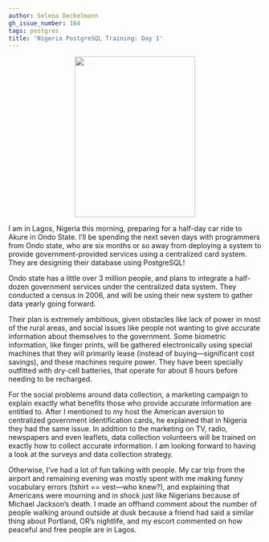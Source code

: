 ```yaml
---
author: Selena Deckelmann
gh_issue_number: 164
tags: postgres
title: 'Nigeria PostgreSQL Training: Day 1'
---
```




<a href="https://2.bp.blogspot.com/_lsIXJbnz6n8/Sk2hxvAUlPI/AAAAAAAAACI/sXqWEP6Tco4/s1600-h/IMG_0625.jpg" onblur="try {parent.deselectBloggerImageGracefully();} catch(e) {}"><img alt="" border="0" id="BLOGGER_PHOTO_ID_5354113407816865010" src="/blog/2009/07/03/nigeria-postgresql-training-day-1/image-0.jpeg" style="display:block; margin:0px auto 10px; text-align:center;cursor:pointer; cursor:hand;width: 240px; height: 320px;"/></a>

I am in Lagos, Nigeria this morning, preparing for a half-day car ride to Akure in Ondo State. I’ll be spending the next seven days with programmers
from Ondo state, who are six months or so away from deploying a system to provide government-provided services using a centralized card system. They
are designing their database using PostgreSQL!

Ondo state has a little over 3 million people, and plans to integrate a half-dozen government services under the centralized data system. They conducted
a census in 2006, and will be using their new system to gather data yearly going forward.

Their plan is extremely ambitious, given obstacles like lack of power in most of the rural areas, and social issues like people not wanting to give
accurate information about themselves to the government. Some biometric information, like finger prints, will be gathered electronically using 
special machines that they will primarily lease (instead of buying—​significant cost savings), and these machines require power. They have been specially
outfitted with dry-cell batteries, that operate for about 8 hours before needing to be recharged.

For the social problems around data collection, a marketing campaign to explain exactly what benefits those who provide accurate information are
entitled to. After I mentioned to my host the American aversion to centralized government identification cards, he explained that in Nigeria they 
had the same issue. In addition to the marketing on TV, radio, newspapers and even leaflets, data collection volunteers will be trained on exactly
how to collect accurate information. I am looking forward to having a look at the surveys and data collection strategy.

Otherwise, I’ve had a lot of fun talking with people. My car trip from the airport and remaining evening was mostly spent with me making funny vocabulary errors (tshirt == vest—​who knew?), and explaining that Americans were mourning and in shock just like Nigerians because of Michael Jackson’s death. I made an offhand comment about the number of people walking around outside at dusk because a friend had said a similar thing about Portland, OR’s nightlife, and my escort commented on how peaceful and free people are in Lagos.


